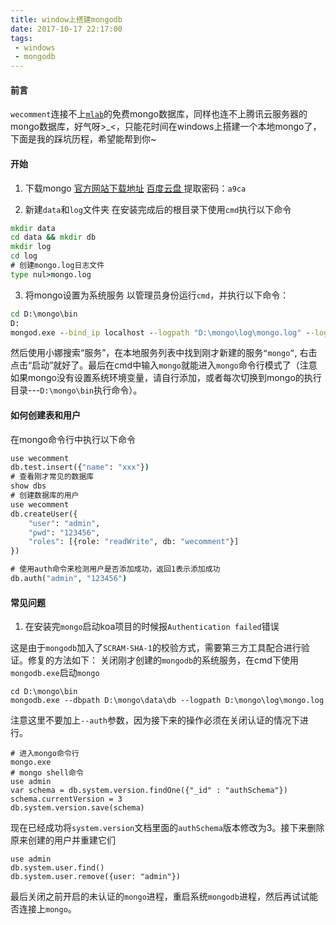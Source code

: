 ```yaml
---
title: window上搭建mongodb
date: 2017-10-17 22:17:00
tags:
 - windows
 - mongodb
---
```


#### 前言

`wecomment`连接不上[`mlab`](http://mlab.com/)的免费mongo数据库，同样也连不上腾讯云服务器的mongo数据库，好气呀>_<，只能花时间在windows上搭建一个本地mongo了，下面是我的踩坑历程，希望能帮到你~

#### 开始
1. 下载mongo
[官方网站下载地址](https://www.mongodb.com/download-center?jmp=nav#community)
[百度云盘 ](https://pan.baidu.com/s/1eSaTAb4) 提取密码：`a9ca`

2. 新建`data`和`log`文件夹
在安装完成后的根目录下使用`cmd`执行以下命令
```bat
mkdir data
cd data && mkdir db
mkdir log
cd log
# 创建mongo.log日志文件
type nul>mongo.log
```
3. 将mongo设置为系统服务
以管理员身份运行`cmd`，并执行以下命令：
```bat
cd D:\mongo\bin
D:
mongod.exe --bind_ip localhost --logpath "D:\mongo\log\mongo.log" --logappend --dbpath "D:\mongo\data\db" --port 27017 --auth --serviceName "mongodb" --serviceDisplayName "mongodb" --install
```
然后使用小娜搜索“服务”，在本地服务列表中找到刚才新建的服务`“mongo”`, 右击点击“启动”就好了。最后在cmd中输入`mongo`就能进入`mongo`命令行模式了（注意如果mongo没有设置系统环境变量，请自行添加，或者每次切换到mongo的执行目录---`D:\mongo\bin`执行命令）。

#### 如何创建表和用户
在mongo命令行中执行以下命令
```bat
use wecomment
db.test.insert({"name": "xxx"})
# 查看刚才常见的数据库
show dbs
# 创建数据库的用户
use wecomment
db.createUser({
	"user": "admin",
	"pwd": "123456",
	"roles": [{role: "readWrite", db: "wecomment"}]
})

# 使用auth命令来检测用户是否添加成功，返回1表示添加成功
db.auth("admin", "123456")
```

#### 常见问题
1. 在安装完`mongo`启动koa项目的时候报`Authentication failed`错误

这是由于`mongodb`加入了`SCRAM-SHA-1`的校验方式，需要第三方工具配合进行验证。修复的方法如下：
关闭刚才创建的`mongodb`的系统服务，在cmd下使用`mongodb.exe`启动`mongo`
```
cd D:\mongo\bin
mongodb.exe --dbpath D:\mongo\data\db --logpath D:\mongo\log\mongo.log
```
注意这里不要加上`--auth`参数，因为接下来的操作必须在关闭认证的情况下进行。
```
# 进入mongo命令行
mongo.exe
# mongo shell命令
use admin
var schema = db.system.version.findOne({"_id" : "authSchema"})
schema.currentVersion = 3
db.system.version.save(schema)
```
现在已经成功将`system.version`文档里面的`authSchema`版本修改为3。接下来删除原来创建的用户并重建它们

```
use admin
db.system.user.find()
db.system.user.remove({user: "admin"})
```
最后关闭之前开启的未认证的`mongo`进程，重启系统`mongodb`进程，然后再试试能否连接上`mongo`。
